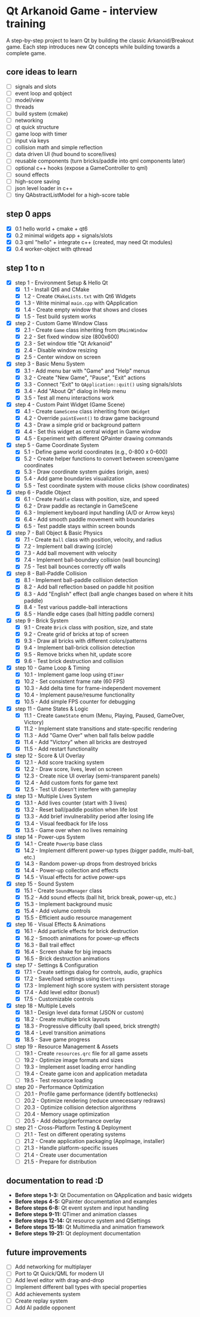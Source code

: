 # Qt Arkanoid Game - interview training

A step-by-step project to learn Qt by building the classic Arkanoid/Breakout game. Each step introduces new Qt concepts while building towards a complete game.

## core ideas to learn

- [ ] signals and slots
- [ ] event loop and qobject
- [ ] model/view
- [ ] threads
- [ ] build system (cmake)
- [ ] networking
- [ ] qt quick structure
- [ ] game loop with timer
- [ ] input via keys
- [ ] collision math and simple reflection
- [ ] data driven UI (hud bound to score/lives)
- [ ] reusable components (turn bricks/paddle into qml components later)
- [ ] optional c++ hooks (expose a GameController to qml)
- [ ] sound effects
- [ ] high-score saving
- [ ] json level loader in c++
- [ ] tiny QAbstractListModel for a high-score table

## step 0 apps

- [x] 0.1 hello world + cmake + qt6
- [x] 0.2 minimal widgets app + signals/slots
- [x] 0.3 qml "hello" + integrate c++ (created, may need Qt modules)
- [x] 0.4 worker-object with qthread

## step 1 to n

- [x] step 1 - Environment Setup & Hello Qt
  - [x] 1.1 - Install Qt6 and CMake
  - [x] 1.2 - Create `CMakeLists.txt` with Qt6 Widgets
  - [x] 1.3 - Write minimal `main.cpp` with QApplication
  - [x] 1.4 - Create empty window that shows and closes
  - [x] 1.5 - Test build system works
- [x] step 2 - Custom Game Window Class
  - [x] 2.1 - Create `Game` class inheriting from `QMainWindow`
  - [x] 2.2 - Set fixed window size (800x600)
  - [x] 2.3 - Set window title "Qt Arkanoid"
  - [x] 2.4 - Disable window resizing
  - [x] 2.5 - Center window on screen
- [x] step 3 - Basic Menu System
  - [x] 3.1 - Add menu bar with "Game" and "Help" menus
  - [x] 3.2 - Create "New Game", "Pause", "Exit" actions
  - [x] 3.3 - Connect "Exit" to `QApplication::quit()` using signals/slots
  - [x] 3.4 - Add "About Qt" dialog in Help menu
  - [x] 3.5 - Test all menu interactions work
- [x] step 4 - Custom Paint Widget (Game Scene)
  - [x] 4.1 - Create `GameScene` class inheriting from `QWidget`
  - [x] 4.2 - Override `paintEvent()` to draw game background
  - [x] 4.3 - Draw a simple grid or background pattern
  - [x] 4.4 - Set this widget as central widget in Game window
  - [x] 4.5 - Experiment with different QPainter drawing commands
- [x] step 5 - Game Coordinate System
  - [x] 5.1 - Define game world coordinates (e.g., 0-800 x 0-600)
  - [x] 5.2 - Create helper functions to convert between screen/game coordinates
  - [x] 5.3 - Draw coordinate system guides (origin, axes)
  - [x] 5.4 - Add game boundaries visualization
  - [x] 5.5 - Test coordinate system with mouse clicks (show coordinates)
- [x] step 6 - Paddle Object
  - [x] 6.1 - Create `Paddle` class with position, size, and speed
  - [x] 6.2 - Draw paddle as rectangle in GameScene
  - [x] 6.3 - Implement keyboard input handling (A/D or Arrow keys)
  - [x] 6.4 - Add smooth paddle movement with boundaries
  - [x] 6.5 - Test paddle stays within screen bounds
- [x] step 7 - Ball Object & Basic Physics
  - [x] 7.1 - Create `Ball` class with position, velocity, and radius
  - [x] 7.2 - Implement ball drawing (circle)
  - [x] 7.3 - Add ball movement with velocity
  - [x] 7.4 - Implement ball-boundary collision (wall bouncing)
  - [x] 7.5 - Test ball bounces correctly off walls
- [x] step 8 - Ball-Paddle Collision
  - [x] 8.1 - Implement ball-paddle collision detection
  - [x] 8.2 - Add ball reflection based on paddle hit position
  - [x] 8.3 - Add "English" effect (ball angle changes based on where it hits paddle)
  - [x] 8.4 - Test various paddle-ball interactions
  - [x] 8.5 - Handle edge cases (ball hitting paddle corners)
- [x] step 9 - Brick System
  - [x] 9.1 - Create `Brick` class with position, size, and state
  - [x] 9.2 - Create grid of bricks at top of screen
  - [x] 9.3 - Draw all bricks with different colors/patterns
  - [x] 9.4 - Implement ball-brick collision detection
  - [x] 9.5 - Remove bricks when hit, update score
  - [x] 9.6 - Test brick destruction and collision
- [x] step 10 - Game Loop & Timing
  - [x] 10.1 - Implement game loop using `QTimer`
  - [x] 10.2 - Set consistent frame rate (60 FPS)
  - [x] 10.3 - Add delta time for frame-independent movement
  - [x] 10.4 - Implement pause/resume functionality
  - [x] 10.5 - Add simple FPS counter for debugging
- [x] step 11 - Game States & Logic
  - [x] 11.1 - Create `GameState` enum (Menu, Playing, Paused, GameOver, Victory)
  - [x] 11.2 - Implement state transitions and state-specific rendering
  - [x] 11.3 - Add "Game Over" when ball falls below paddle
  - [x] 11.4 - Add "Victory" when all bricks are destroyed
  - [x] 11.5 - Add restart functionality
- [x] step 12 - Score & UI Overlay
  - [x] 12.1 - Add score tracking system
  - [x] 12.2 - Draw score, lives, level on screen
  - [x] 12.3 - Create nice UI overlay (semi-transparent panels)
  - [x] 12.4 - Add custom fonts for game text
  - [x] 12.5 - Test UI doesn't interfere with gameplay
- [x] step 13 - Multiple Lives System
  - [x] 13.1 - Add lives counter (start with 3 lives)
  - [x] 13.2 - Reset ball/paddle position when life lost
  - [x] 13.3 - Add brief invulnerability period after losing life
  - [x] 13.4 - Visual feedback for life loss
  - [x] 13.5 - Game over when no lives remaining
- [x] step 14 - Power-ups System
  - [x] 14.1 - Create `PowerUp` base class
  - [x] 14.2 - Implement different power-up types (bigger paddle, multi-ball, etc.)
  - [x] 14.3 - Random power-up drops from destroyed bricks
  - [x] 14.4 - Power-up collection and effects
  - [x] 14.5 - Visual effects for active power-ups
- [x] step 15 - Sound System
  - [x] 15.1 - Create `SoundManager` class
  - [x] 15.2 - Add sound effects (ball hit, brick break, power-up, etc.)
  - [x] 15.3 - Implement background music
  - [x] 15.4 - Add volume controls
  - [x] 15.5 - Efficient audio resource management
- [x] step 16 - Visual Effects & Animations
  - [x] 16.1 - Add particle effects for brick destruction
  - [x] 16.2 - Smooth animations for power-up effects
  - [x] 16.3 - Ball trail effect
  - [x] 16.4 - Screen shake for big impacts
  - [x] 16.5 - Brick destruction animations
- [x] step 17 - Settings & Configuration
  - [x] 17.1 - Create settings dialog for controls, audio, graphics
  - [x] 17.2 - Save/load settings using `QSettings`
  - [x] 17.3 - Implement high score system with persistent storage
  - [x] 17.4 - Add level editor (bonus!)
  - [x] 17.5 - Customizable controls
- [x] step 18 - Multiple Levels
  - [x] 18.1 - Design level data format (JSON or custom)
  - [x] 18.2 - Create multiple brick layouts
  - [x] 18.3 - Progressive difficulty (ball speed, brick strength)
  - [x] 18.4 - Level transition animations
  - [x] 18.5 - Save game progress
- [ ] step 19 - Resource Management & Assets
  - [ ] 19.1 - Create `resources.qrc` file for all game assets
  - [ ] 19.2 - Optimize image formats and sizes
  - [ ] 19.3 - Implement asset loading error handling
  - [ ] 19.4 - Create game icon and application metadata
  - [ ] 19.5 - Test resource loading
- [ ] step 20 - Performance Optimization
  - [ ] 20.1 - Profile game performance (identify bottlenecks)
  - [ ] 20.2 - Optimize rendering (reduce unnecessary redraws)
  - [ ] 20.3 - Optimize collision detection algorithms
  - [ ] 20.4 - Memory usage optimization
  - [ ] 20.5 - Add debug/performance overlay
- [ ] step 21 - Cross-Platform Testing & Deployment
  - [ ] 21.1 - Test on different operating systems
  - [ ] 21.2 - Create application packaging (AppImage, installer)
  - [ ] 21.3 - Handle platform-specific issues
  - [ ] 21.4 - Create user documentation
  - [ ] 21.5 - Prepare for distribution

## documentation to read :D

- **Before steps 1-3:** Qt Documentation on QApplication and basic widgets
- **Before steps 4-5:** QPainter documentation and examples
- **Before steps 6-8:** Qt event system and input handling
- **Before steps 9-11:** QTimer and animation classes
- **Before steps 12-14:** Qt resource system and QSettings
- **Before steps 15-18:** Qt Multimedia and animation framework
- **Before steps 19-21:** Qt deployment documentation

## future improvements

- [ ] Add networking for multiplayer
- [ ] Port to Qt Quick/QML for modern UI
- [ ] Add level editor with drag-and-drop
- [ ] Implement different ball types with special properties
- [ ] Add achievements system
- [ ] Create replay system
- [ ] Add AI paddle opponent
